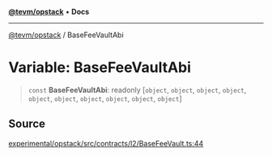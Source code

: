 [**@tevm/opstack**](../README.md) • **Docs**

***

[@tevm/opstack](../globals.md) / BaseFeeVaultAbi

# Variable: BaseFeeVaultAbi

> `const` **BaseFeeVaultAbi**: readonly [`object`, `object`, `object`, `object`, `object`, `object`, `object`, `object`, `object`, `object`]

## Source

[experimental/opstack/src/contracts/l2/BaseFeeVault.ts:44](https://github.com/evmts/tevm-monorepo/blob/main/experimental/opstack/src/contracts/l2/BaseFeeVault.ts#L44)

